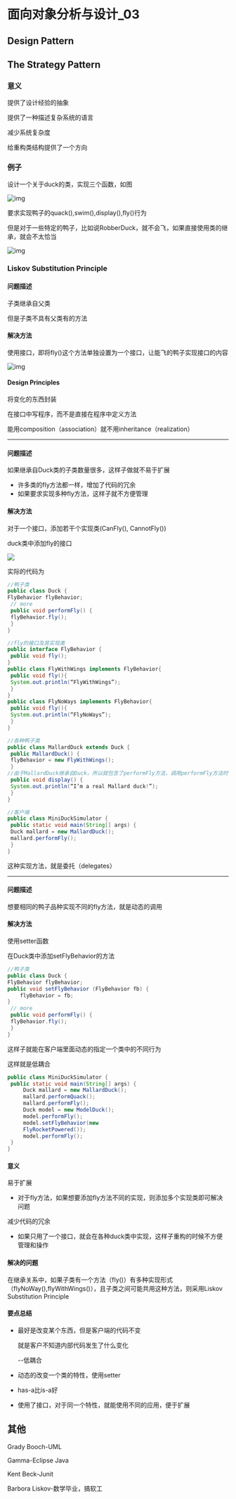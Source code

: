 # 面向对象分析与设计_03

## Design Pattern

## The Strategy Pattern

### 意义

提供了设计经验的抽象

提供了一种描述复杂系统的语言

减少系统复杂度

给重构类结构提供了一个方向

### 例子

设计一个关于duck的类，实现三个函数，如图

![img](./Snipaste_2019-09-26_12-57-03.png)

要求实现鸭子的quack(),swim(),display(),fly()行为

但是对于一些特定的鸭子，比如说RobberDuck，就不会飞，如果直接使用类的继承，就会不太恰当

![img](./Snipaste_2019-09-26_12-59-15.png)

### Liskov Substitution Principle

#### 问题描述

子类继承自父类

但是子类不具有父类有的方法

#### 解决方法

使用接口，即将fly()这个方法单独设置为一个接口，让能飞的鸭子实现接口的内容

![img](./Snipaste_2019-09-26_13-04-21.png)

#### Design Principles

将变化的东西封装

在接口中写程序，而不是直接在程序中定义方法

能用composition（association）就不用inheritance（realization）

***

#### 问题描述

如果继承自Duck类的子类数量很多，这样子做就不易于扩展

- 许多类的fly方法都一样，增加了代码的冗余
- 如果要求实现多种fly方法，这样子就不方便管理

#### 解决方法

对于一个接口，添加若干个实现类(CanFly(), CannotFly())

duck类中添加fly的接口

<img src="./Snipaste_2019-09-26_13-23-17.png"/>

实际的代码为

```java
//鸭子类
public class Duck {
FlyBehavior flyBehavior;
 // more
 public void performFly() {
 flyBehavior.fly();
 }
}
```

```java
//fly的接口及其实现类
public interface FlyBehavior {
 public void fly();
}
public class FlyWithWings implements FlyBehavior{
 public void fly(){
 System.out.println(“FlyWithWings”);
 }
}
public class FlyNoWays implements FlyBehavior{
 public void fly(){
 System.out.println(“FlyNoWays”);
 }
}
```

```java
//各种鸭子类
public class MallardDuck extends Duck {
 public MallardDuck() {
 flyBehavior = new FlyWithWings();
 }
//由于MallardDuck继承自Duck，所以就包含了performFly方法，调用performFly方法时，就相当于调用了FlyWithWings中的Fly方法
 public void display() {
 System.out.println(“I’m a real Mallard duck!”);
 }
}
```

```java
//客户端
public class MiniDuckSimulator {
 public static void main(String[] args) {
 Duck mallard = new MallardDuck();
 mallard.performFly();
 }
}
```

这种实现方法，就是委托（delegates）

***

#### 问题描述

想要相同的鸭子品种实现不同的fly方法，就是动态的调用

#### 解决方法

使用setter函数

在Duck类中添加setFlyBehavior的方法

```java
//鸭子类
public class Duck {
FlyBehavior flyBehavior;
public void setFlyBehavior (FlyBehavior fb) {
 	flyBehavior = fb;
}
 // more
 public void performFly() {
 flyBehavior.fly();
 }
}
```

这样子就能在客户端里面动态的指定一个类中的不同行为

这样就是低耦合

```java
public class MiniDuckSimulator {
 public static void main(String[] args) {
     Duck mallard = new MallardDuck();
     mallard.performQuack();
     mallard.performFly();
     Duck model = new ModelDuck();
     model.performFly();
     model.setFlyBehavior(new
     FlyRocketPowered());
     model.performFly();
 }
}

```

#### 意义

易于扩展

- 对于fly方法，如果想要添加fly方法不同的实现，则添加多个实现类即可解决问题

减少代码的冗余

- 如果只用了一个接口，就会在各种duck类中实现，这样子重构的时候不方便管理和操作

#### 解决的问题

在继承关系中，如果子类有一个方法（fly()）有多种实现形式（flyNoWay(),flyWithWings()），且子类之间可能共用这种方法，则采用Liskov Substitution Principle

#### 要点总结

- 最好是改变某个东西，但是客户端的代码不变

  就是客户不知道内部代码发生了什么变化

  --低耦合

- 动态的改变一个类的特性，使用setter
  
- has-a比is-a好
  
- 使用了接口，对于同一个特性，就能使用不同的应用，便于扩展

## 其他

Grady Booch-UML

Gamma-Eclipse Java

Kent Beck-Junit

Barbora Liskov-数学毕业，搞软工